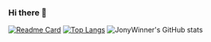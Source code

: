 ### Hi there 👋

<!--
**JonyWinner/JonyWinner** is a ✨ _special_ ✨ repository because its `README.md` (this file) appears on your GitHub profile.

Here are some ideas to get you started:

- 🔭 I’m currently working on ...
- 🌱 I’m currently learning ...
- 👯 I’m looking to collaborate on ...
- 🤔 I’m looking for help with ...
- 💬 Ask me about ...
- 📫 How to reach me: ...
- 😄 Pronouns: ...
- ⚡ Fun fact: ...
-->

[![Readme Card](https://github-readme-stats.vercel.app/api/pin/?username=JonyWinner&repo=Auto-Build-System)](https://github.com/JonyWinner/Auto-Build-System)
[![Top Langs](https://github-readme-stats.vercel.app/api/top-langs/?username=JonyWinner&layout=compact)](https://github.com/JonyWinner/Auto-Build-System)
![JonyWinner's GitHub stats](https://github-readme-stats.vercel.app/api?username=JonyWinner&show_icons=true&theme=onedark)

